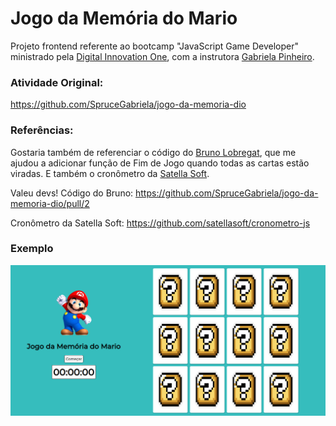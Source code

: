 # Jogo da Memória do Mario
Projeto frontend referente ao bootcamp "JavaScript Game Developer" ministrado pela  [Digital Innovation One](https://www.dio.me/), com a instrutora [Gabriela Pinheiro](https://github.com/SpruceGabriela).

### Atividade Original: 
https://github.com/SpruceGabriela/jogo-da-memoria-dio

### Referências: 
Gostaria também de referenciar o código do [Bruno Lobregat](https://github.com/Brulobregat), que me ajudou a adicionar função de Fim de Jogo quando todas as cartas estão viradas. E também o cronômetro da [Satella Soft](https://github.com/satellasoft).

Valeu devs!
Código do Bruno: https://github.com/SpruceGabriela/jogo-da-memoria-dio/pull/2

Cronômetro da Satella Soft: https://github.com/satellasoft/cronometro-js

### Exemplo
![Exercício Dark Mode e Light Mode](img/exemplo-md.PNG)
